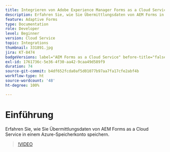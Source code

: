 ```yaml
---
title: Integrieren von Adobe Experience Manager Forms as a Cloud Service in Azure Storage
description: Erfahren Sie, wie Sie Übermittlungsdaten von AEM Forms in einem Azure-Speicherkonto speichern.
feature: Adaptive Forms
type: Documentation
role: Developer
level: Beginner
version: Cloud Service
topic: Integrations
thumbnail: 331891.jpg
jira: KT-8474
badgeVersions: label="AEM Forms as a Cloud Service" before-title="false"
exl-id: 1761736c-5e36-4f30-aa42-9caa49d589f9
duration: 74
source-git-commit: b4df652fcda0af5d01077b97aa7fa17cfe2abf4b
workflow-type: ht
source-wordcount: '48'
ht-degree: 100%

---
```


# Einführung

Erfahren Sie, wie Sie Übermittlungsdaten von AEM Forms as a Cloud Service in einem Azure-Speicherkonto speichern.

>[!VIDEO](https://video.tv.adobe.com/v/336028?quality=12&learn=on)
